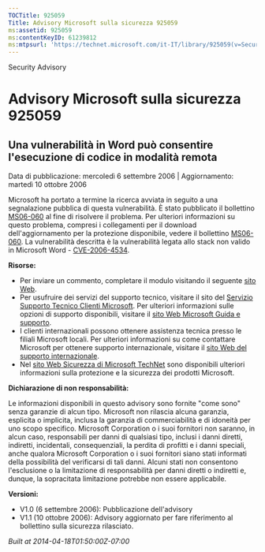 ```yaml
---
TOCTitle: 925059
Title: Advisory Microsoft sulla sicurezza 925059
ms:assetid: 925059
ms:contentKeyID: 61239812
ms:mtpsurl: 'https://technet.microsoft.com/it-IT/library/925059(v=Security.10)'
---
```


Security Advisory

Advisory Microsoft sulla sicurezza 925059
=========================================

Una vulnerabilità in Word può consentire l'esecuzione di codice in modalità remota
----------------------------------------------------------------------------------

Data di pubblicazione: mercoledì 6 settembre 2006 | Aggiornamento: martedì 10 ottobre 2006

Microsoft ha portato a termine la ricerca avviata in seguito a una segnalazione pubblica di questa vulnerabilità. È stato pubblicato il bollettino [MS06-060](http://technet.microsoft.com/security/bulletin/ms06-060) al fine di risolvere il problema. Per ulteriori informazioni su questo problema, compresi i collegamenti per il download dell'aggiornamento per la protezione disponibile, vedere il bollettino [MS06-060](http://technet.microsoft.com/security/bulletin/ms06-060). La vulnerabilità descritta è la vulnerabilità legata allo stack non valido in Microsoft Word - [CVE-2006-4534](http://www.cve.mitre.org/cgi-bin/cvename.cgi?name=cve-2006-4534).

**Risorse:**

-   Per inviare un commento, completare il modulo visitando il seguente [sito Web](https://support.microsoft.com/common/survey.aspx?scid=sw;en;1257&amp;showpage=1&amp;ws=technet&amp;sd=tech).
-   Per usufruire dei servizi del supporto tecnico, visitare il sito del [Servizio Supporto Tecnico Clienti Microsoft](http://go.microsoft.com/fwlink/?linkid=21131). Per ulteriori informazioni sulle opzioni di supporto disponibili, visitare il [sito Web Microsoft Guida e supporto](http://support.microsoft.com/).
-   I clienti internazionali possono ottenere assistenza tecnica presso le filiali Microsoft locali. Per ulteriori informazioni su come contattare Microsoft per ottenere supporto internazionale, visitare il [sito Web del supporto internazionale](http://go.microsoft.com/fwlink/?linkid=21155).
-   Nel [sito Web Sicurezza di Microsoft TechNet](http://www.microsoft.com/italy/technet/security/default.mspx) sono disponibili ulteriori informazioni sulla protezione e la sicurezza dei prodotti Microsoft.

**Dichiarazione di non responsabilità:**

Le informazioni disponibili in questo advisory sono fornite "come sono" senza garanzie di alcun tipo. Microsoft non rilascia alcuna garanzia, esplicita o implicita, inclusa la garanzia di commerciabilità e di idoneità per uno scopo specifico. Microsoft Corporation o i suoi fornitori non saranno, in alcun caso, responsabili per danni di qualsiasi tipo, inclusi i danni diretti, indiretti, incidentali, consequenziali, la perdita di profitti e i danni speciali, anche qualora Microsoft Corporation o i suoi fornitori siano stati informati della possibilità del verificarsi di tali danni. Alcuni stati non consentono l'esclusione o la limitazione di responsabilità per danni diretti o indiretti e, dunque, la sopracitata limitazione potrebbe non essere applicabile.

**Versioni:**

-   V1.0 (6 settembre 2006): Pubblicazione dell'advisory
-   V1.1 (10 ottobre 2006): Advisory aggiornato per fare riferimento al bollettino sulla sicurezza rilasciato.

*Built at 2014-04-18T01:50:00Z-07:00*
